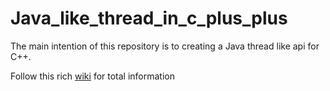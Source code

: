 # Java_like_thread_in_c_plus_plus
The main intention of this repository is to creating a Java thread like api for C++. 

Follow this rich [wiki](https://github.com/ratulSharker/Java_like_thread_in_c_plus_plus/wiki) for total information
